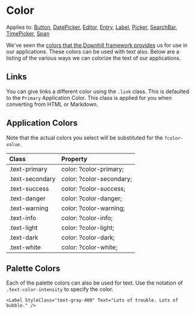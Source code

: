 # Color

Applies to: [Button](https://docs.microsoft.com/en-us/dotnet/api/xamarin.forms.button?view=xamarin-forms), [DatePicker](https://docs.microsoft.com/en-us/dotnet/api/xamarin.forms.datepicker?view=xamarin-forms), [Editor](https://docs.microsoft.com/en-us/dotnet/api/xamarin.forms.editor?view=xamarin-forms), [Entry](https://docs.microsoft.com/en-us/dotnet/api/xamarin.forms.entry?view=xamarin-forms), [Label](https://docs.microsoft.com/en-us/dotnet/api/xamarin.forms.layout?view=xamarin-forms), [Picker](https://docs.microsoft.com/en-us/dotnet/api/xamarin.forms.picker?view=xamarin-forms), [SearchBar](https://docs.microsoft.com/en-us/dotnet/api/xamarin.forms.searchbar?view=xamarin-forms), [TimePicker](https://docs.microsoft.com/en-us/dotnet/api/xamarin.forms.timepicker?view=xamarin-forms), [Span](https://docs.microsoft.com/en-us/dotnet/api/xamarin.forms.span?view=xamarin-forms)

We've seen the [colors that the Downhill framework provides](../../colors.md) us for use in our applications. These colors can be used with text also. Below are a listing of the various ways we can colorize the text of our applications.

## Links

You can give links a different color using the `.link` class. This is defaulted to the `Primary` Application Color. This class is applied for you when converting from HTML or Markdown.

## Application Colors

Note that the actual colors you select will be substituted for the `?color-value`.

| Class | Property |
| :--- | :--- |
| .text-primary | color: ?color-primary; |
| .text-secondary | color: ?color-secondary; |
| .text-success | color: ?color-success; |
| .text-danger | color: ?color-danger; |
| .text-warning | color: ?color-warning; |
| .text-info | color: ?color-info; |
| .text-light | color: ?color-light; |
| .text-dark | color: ?color-dark; |
| .text-white | color: ?color-white; |

## Palette Colors

Each of the palette colors can also be used for text. Use the notation of `.text-color-intensity` to specify the color.

```text
<Label StyleClass="text-gray-400" Text="Lots of trouble. Lots of bubble." />
```

